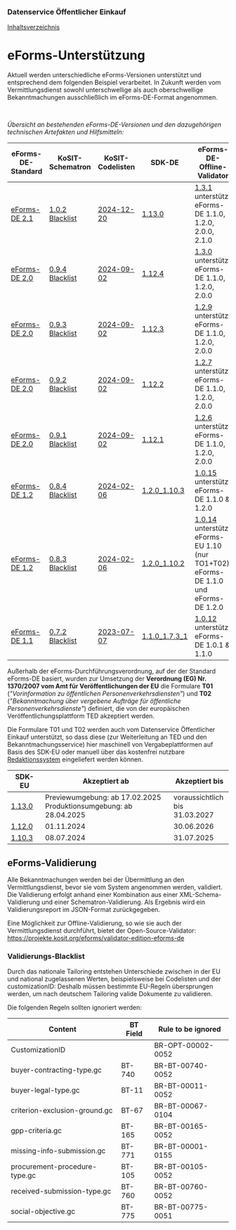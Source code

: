 ### Datenservice Öffentlicher Einkauf
[Inhaltsverzeichnis](/documentation/documentation.md)
<br>

# eForms-Unterstützung
Aktuell werden unterschiedliche eForms-Versionen unterstützt und entsprechend dem folgenden Beispiel verarbeitet. In Zukunft werden vom Vermittlungsdienst sowohl unterschwellige als auch oberschwellige Bekanntmachungen ausschließlich im eForms-DE-Format angenommen.

<br>

*Übersicht an bestehenden eForms-DE-Versionen und den dazugehörigen technischen Artefakten und Hilfsmitteln:*

|eForms-DE-Standard|KoSIT-Schematron|KoSIT-Codelisten|SDK-DE|eForms-DE-Offline-Validator|Akzeptiert ab|Akzeptiert bis|
|--|--|--|--|--|--|--|
|[eForms-DE 2.1](https://projekte.kosit.org/api/v4/projects/356/packages/maven/de/xeinkauf/eforms-de/2.1.0/eforms-de-2.1.0.zip)|[1.0.2](https://projekte.kosit.org/eforms/eforms-de-schematron/-/releases/v1.0.2) [Blacklist](https://projekte.kosit.org/eforms/eforms-de-schematron/-/blob/v1.0.1/src/main/ted-excluded-rules.txt?ref_type=tags)|[2024-12-20](https://projekte.kosit.org/eforms/eforms-de-codelist/-/releases/v2024-12-20)|[1.13.0](https://gitlab.opencode.de/OC000008125155/SDK-eforms-de/-/releases/1.13.0)|[1.3.1](https://projekte.kosit.org/eforms/validator-edition-eforms-de/-/releases/1.3.1) unterstützt eForms-DE 1.1.0, 1.2.0, 2.0.0, 2.1.0| Preview und Stagingumgebungen: ab 17.03.2025 <br> Produktionsumgebung: ab 28.04.2025 |28.11.2025 (ohne Support bis 31.03.2027)|
|[eForms-DE 2.0](https://projekte.kosit.org/api/v4/projects/356/packages/maven/de/xeinkauf/eforms-de/2.0.0/eforms-de-2.0.0.zip)|[0.9.4](https://projekte.kosit.org/eforms/eforms-de-schematron/-/releases/v0.9.4) [Blacklist](https://projekte.kosit.org/eforms/eforms-de-schematron/-/blob/v0.9.4/src/main/ted-excluded-rules.txt?ref_type=tags)|[2024-09-02](https://projekte.kosit.org/eforms/eforms-de-codelist/-/releases/v2024-09-02)|[1.12.4](https://gitlab.opencode.de/OC000008125155/SDK-eforms-de/-/releases/1.12.4)|[1.3.0](https://projekte.kosit.org/eforms/validator-edition-eforms-de/-/releases/1.3.0) unterstützt eForms-DE 1.1.0, 1.2.0, 2.0.0|07.03.2025|18.07.2025 (ohne Support bis 30.06.2026)|
|[eForms-DE 2.0](https://projekte.kosit.org/api/v4/projects/356/packages/maven/de/xeinkauf/eforms-de/2.0.0/eforms-de-2.0.0.zip)|[0.9.3](https://projekte.kosit.org/eforms/eforms-de-schematron/-/releases/v0.9.3) [Blacklist](https://projekte.kosit.org/eforms/eforms-de-schematron/-/blob/v0.9.3/src/main/ted-excluded-rules.txt?ref_type=tags)|[2024-09-02](https://projekte.kosit.org/eforms/eforms-de-codelist/-/releases/v2024-09-02)|[1.12.3](https://gitlab.opencode.de/OC000008125155/SDK-eforms-de/-/releases/1.12.3)|[1.2.9](https://projekte.kosit.org/eforms/validator-edition-eforms-de/-/releases/1.2.9) unterstützt eForms-DE 1.1.0, 1.2.0, 2.0.0|18.02.2025|18.07.2025 (ohne Support bis 30.06.2026)|
|[eForms-DE 2.0](https://projekte.kosit.org/api/v4/projects/356/packages/maven/de/xeinkauf/eforms-de/2.0.0/eforms-de-2.0.0.zip)|[0.9.2](https://projekte.kosit.org/eforms/eforms-de-schematron/-/releases/v0.9.2) [Blacklist](https://projekte.kosit.org/eforms/eforms-de-schematron/-/blob/v0.9.2/src/main/ted-excluded-rules.txt?ref_type=tags)|[2024-09-02](https://projekte.kosit.org/eforms/eforms-de-codelist/-/releases/v2024-09-02)|[1.12.2](https://gitlab.opencode.de/OC000008125155/SDK-eforms-de/-/releases/1.12.2)|[1.2.7](https://projekte.kosit.org/eforms/validator-edition-eforms-de/-/releases/1.2.7) unterstützt eForms-DE 1.1.0, 1.2.0, 2.0.0|12.12.2024|18.07.2025 (ohne Support bis 30.06.2026)|
|[eForms-DE 2.0](https://projekte.kosit.org/api/v4/projects/356/packages/maven/de/xeinkauf/eforms-de/2.0.0/eforms-de-2.0.0.zip)|[0.9.1](https://projekte.kosit.org/eforms/eforms-de-schematron/-/releases/v0.9.1) [Blacklist](https://projekte.kosit.org/eforms/eforms-de-schematron/-/blob/v0.9.1/src/main/ted-excluded-rules.txt?ref_type=tags)|[2024-09-02](https://projekte.kosit.org/eforms/eforms-de-codelist/-/releases/v2024-09-02)|[1.12.1](https://gitlab.opencode.de/OC000008125155/SDK-eforms-de/-/releases/1.12.1)|[1.2.6](https://projekte.kosit.org/eforms/validator-edition-eforms-de/-/releases/1.2.6) unterstützt eForms-DE 1.1.0, 1.2.0, 2.0.0|01.11.2024|18.07.2025 (ohne Support bis 30.06.2026)|
|[eForms-DE 1.2](https://xeinkauf.de/app/uploads/2024/02/specification-eforms-de-v1.2.0.pdf)|[0.8.4](https://projekte.kosit.org/eforms/eforms-de-schematron/-/releases/v0.8.4) [Blacklist](https://projekte.kosit.org/eforms/eforms-de-schematron/-/blob/v0.8.4/src/main/ted-excluded-rules.txt?ref_type=tags) |[2024-02-06](https://projekte.kosit.org/eforms/eforms-de-codelist/-/releases/v2024-02-06)|[1.2.0_1.10.3](https://gitlab.opencode.de/OC000008125155/SDK-eforms-de/-/tags/SDK-DE_1.2.0_1.10.3_0)|[1.0.15](https://github.com/EFA-FHB/eforms-validator-core/releases/tag/1.0.15) unterstützt eForms-DE 1.1.0 & 1.2.0|08.07.2024|31.07.2025
|[eForms-DE 1.2](https://xeinkauf.de/app/uploads/2024/02/specification-eforms-de-v1.2.0.pdf)|[0.8.3](https://projekte.kosit.org/eforms/eforms-de-schematron/-/releases/v0.8.3) [Blacklist](https://projekte.kosit.org/eforms/eforms-de-schematron/-/blob/v0.8.3/src/main/ted-excluded-rules.txt?ref_type=tags) |[2024-02-06](https://projekte.kosit.org/eforms/eforms-de-codelist/-/releases/v2024-02-06)|[1.2.0_1.10.2](https://gitlab.opencode.de/OC000008125155/SDK-eforms-de/-/releases/SDK-DE_1.2.0_1.10.2_0)|[1.0.14](https://github.com/EFA-FHB/eforms-validator-core/releases/tag/1.0.14) unterstützt eForms-EU 1.10 (nur TO1+T02), eForms-DE 1.1.0 und eForms-DE 1.2.0|27.03.2024|31.07.2025|
|[eForms-DE 1.1](https://xeinkauf.de/app/uploads/2023/08/specification-eforms-de-v1.1.0.pdf)|[0.7.2](https://projekte.kosit.org/eforms/eforms-de-schematron/-/releases/v0.7.2) [Blacklist](https://projekte.kosit.org/eforms/eforms-de-schematron/-/blob/v0.7.2/src/main/ted-excluded-rules.txt?ref_type=tags) |[2023-07-07](https://projekte.kosit.org/eforms/eforms-de-codelist/-/releases/v2023-07-07)|[1.1.0_1.7.3_1](https://gitlab.opencode.de/OC000008125155/SDK-eforms-de/-/tags/1.1.0_1.7.3_1)|[1.0.12](https://github.com/EFA-FHB/eforms-validator-core/releases/tag/1.0.12) unterstützt eForms-DE 1.0.1 & 1.1.0|13.09.2023|30.04.2025

Außerhalb der eForms-Durchführungsverordnung, auf der der Standard eForms-DE basiert, wurden zur Umsetzung der __Verordnung (EG) Nr. 1370/2007 vom Amt für Veröffentlichungen der EU__ die Formulare __T01__ (_"Vorinformation zu öffentlichen Personenverkehrsdiensten"_) und __T02__ (_"Bekanntmachung über vergebene Aufträge für öffentliche Personenverkehrsdienste"_) definiert, die von der europäischen Veröffentlichungsplattform TED akzeptiert werden. 

Die Formulare T01 und T02 werden auch vom Datenservice Öffentlicher Einkauf unterstützt, so dass diese (zur Weiterleitung an TED und den Bekanntmachungsservice) hier maschinell von Vergabeplattformen auf Basis des SDK-EU oder manuell über das kostenfrei nutzbare [Redaktionssystem](https://resy.datenservice-oeffentlicher-einkauf.de/) eingeliefert werden können.

SDK-EU|Akzeptiert ab|Akzeptiert bis|
|--|--|--|
[1.13.0](https://github.com/OP-TED/eForms-SDK/tree/1.13.0)|Previewumgebung: ab 17.02.2025 <br> Produktionsumgebung: ab 28.04.2025|voraussichtlich <br> bis 31.03.2027|
[1.12.0](https://github.com/OP-TED/eForms-SDK/tree/1.12.0)|01.11.2024|30.06.2026|
[1.10.3](https://github.com/OP-TED/eForms-SDK/tree/1.10.3)|08.07.2024|31.07.2025|





## eForms-Validierung
Alle Bekanntmachungen werden bei der Übermittlung an den Vermittlungsdienst, bevor sie vom System angenommen werden, validiert. Die Validierung erfolgt anhand einer Kombination aus einer XML-Schema-Validierung und einer Schematron-Validierung. Als Ergebnis wird ein Validierungsreport im JSON-Format zurückgegeben.

Eine Möglichkeit zur Offline-Validierung, so wie sie auch der Vermittlungsdienst durchführt, bietet der Open-Source-Validator: https://projekte.kosit.org/eforms/validator-edition-eforms-de

### Validierungs-Blacklist

Durch das nationale Tailoring entstehen Unterschiede zwischen in der EU und national zugelassenen Werten, beispielsweise bei Codelisten und der customizationID: Deshalb müssen bestimmte EU-Regeln übersprungen werden, um nach deutschem Tailoring valide Dokumente zu validieren. 

Die folgenden Regeln sollten ignoriert werden:

| Content                       | BT Field | Rule to be ignored |
| ----------------------------- | -------- | ------------------ |
| CustomizationID               |          | BR-OPT-00002-0052  |
| buyer-contracting-type.gc     | BT-740   | BR-BT-00740-0052   |
| buyer-legal-type.gc           | BT-11    | BR-BT-00011-0052   |
| criterion-exclusion-ground.gc | BT-67    | BR-BT-00067-0104   |
| gpp-criteria.gc               | BT-165   | BR-BT-00165-0052   |
| missing-info-submission.gc    | BT-771   | BR-BT-00001-0155   |
| procurement-procedure-type.gc | BT-105   | BR-BT-00105-0052   |
| received-submission-type.gc   | BT-760   | BR-BT-00760-0052   |
| social-objective.gc           | BT-775   | BR-BT-00775-0051   |



